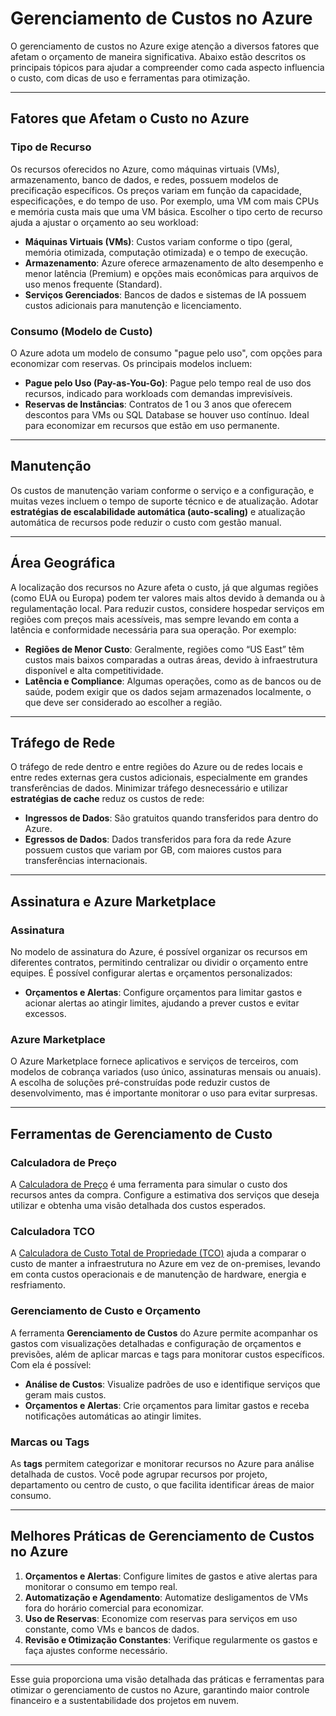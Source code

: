 # Gerenciamento de Custos no Azure

O gerenciamento de custos no Azure exige atenção a diversos fatores que afetam o orçamento de maneira significativa. Abaixo estão descritos os principais tópicos para ajudar a compreender como cada aspecto influencia o custo, com dicas de uso e ferramentas para otimização.

---

## Fatores que Afetam o Custo no Azure

### Tipo de Recurso
Os recursos oferecidos no Azure, como máquinas virtuais (VMs), armazenamento, banco de dados, e redes, possuem modelos de precificação específicos. Os preços variam em função da capacidade, especificações, e do tempo de uso. Por exemplo, uma VM com mais CPUs e memória custa mais que uma VM básica. Escolher o tipo certo de recurso ajuda a ajustar o orçamento ao seu workload:

- **Máquinas Virtuais (VMs)**: Custos variam conforme o tipo (geral, memória otimizada, computação otimizada) e o tempo de execução.
- **Armazenamento**: Azure oferece armazenamento de alto desempenho e menor latência (Premium) e opções mais econômicas para arquivos de uso menos frequente (Standard).
- **Serviços Gerenciados**: Bancos de dados e sistemas de IA possuem custos adicionais para manutenção e licenciamento.

### Consumo (Modelo de Custo)
O Azure adota um modelo de consumo "pague pelo uso", com opções para economizar com reservas. Os principais modelos incluem:

- **Pague pelo Uso (Pay-as-You-Go)**: Pague pelo tempo real de uso dos recursos, indicado para workloads com demandas imprevisíveis.
- **Reservas de Instâncias**: Contratos de 1 ou 3 anos que oferecem descontos para VMs ou SQL Database se houver uso contínuo. Ideal para economizar em recursos que estão em uso permanente.

---

## Manutenção

Os custos de manutenção variam conforme o serviço e a configuração, e muitas vezes incluem o tempo de suporte técnico e de atualização. Adotar **estratégias de escalabilidade automática (auto-scaling)** e atualização automática de recursos pode reduzir o custo com gestão manual.

---

## Área Geográfica

A localização dos recursos no Azure afeta o custo, já que algumas regiões (como EUA ou Europa) podem ter valores mais altos devido à demanda ou à regulamentação local. Para reduzir custos, considere hospedar serviços em regiões com preços mais acessíveis, mas sempre levando em conta a latência e conformidade necessária para sua operação. Por exemplo:

- **Regiões de Menor Custo**: Geralmente, regiões como “US East” têm custos mais baixos comparadas a outras áreas, devido à infraestrutura disponível e alta competitividade.
- **Latência e Compliance**: Algumas operações, como as de bancos ou de saúde, podem exigir que os dados sejam armazenados localmente, o que deve ser considerado ao escolher a região.

---

## Tráfego de Rede

O tráfego de rede dentro e entre regiões do Azure ou de redes locais e entre redes externas gera custos adicionais, especialmente em grandes transferências de dados. Minimizar tráfego desnecessário e utilizar **estratégias de cache** reduz os custos de rede:

- **Ingressos de Dados**: São gratuitos quando transferidos para dentro do Azure.
- **Egressos de Dados**: Dados transferidos para fora da rede Azure possuem custos que variam por GB, com maiores custos para transferências internacionais.

---

## Assinatura e Azure Marketplace

### Assinatura
No modelo de assinatura do Azure, é possível organizar os recursos em diferentes contratos, permitindo centralizar ou dividir o orçamento entre equipes. É possível configurar alertas e orçamentos personalizados:

- **Orçamentos e Alertas**: Configure orçamentos para limitar gastos e acionar alertas ao atingir limites, ajudando a prever custos e evitar excessos.

### Azure Marketplace
O Azure Marketplace fornece aplicativos e serviços de terceiros, com modelos de cobrança variados (uso único, assinaturas mensais ou anuais). A escolha de soluções pré-construídas pode reduzir custos de desenvolvimento, mas é importante monitorar o uso para evitar surpresas.

---

## Ferramentas de Gerenciamento de Custo

### Calculadora de Preço
A [Calculadora de Preço](https://azure.microsoft.com/pt-br/pricing/calculator/) é uma ferramenta para simular o custo dos recursos antes da compra. Configure a estimativa dos serviços que deseja utilizar e obtenha uma visão detalhada dos custos esperados.

### Calculadora TCO
A [Calculadora de Custo Total de Propriedade (TCO)](https://azure.microsoft.com/pt-br/pricing/tco/calculator/) ajuda a comparar o custo de manter a infraestrutura no Azure em vez de on-premises, levando em conta custos operacionais e de manutenção de hardware, energia e resfriamento.

### Gerenciamento de Custo e Orçamento
A ferramenta **Gerenciamento de Custos** do Azure permite acompanhar os gastos com visualizações detalhadas e configuração de orçamentos e previsões, além de aplicar marcas e tags para monitorar custos específicos. Com ela é possível:

- **Análise de Custos**: Visualize padrões de uso e identifique serviços que geram mais custos.
- **Orçamentos e Alertas**: Crie orçamentos para limitar gastos e receba notificações automáticas ao atingir limites.

### Marcas ou Tags
As **tags** permitem categorizar e monitorar recursos no Azure para análise detalhada de custos. Você pode agrupar recursos por projeto, departamento ou centro de custo, o que facilita identificar áreas de maior consumo.

---

## Melhores Práticas de Gerenciamento de Custos no Azure

1. **Orçamentos e Alertas**: Configure limites de gastos e ative alertas para monitorar o consumo em tempo real.
2. **Automatização e Agendamento**: Automatize desligamentos de VMs fora do horário comercial para economizar.
3. **Uso de Reservas**: Economize com reservas para serviços em uso constante, como VMs e bancos de dados.
4. **Revisão e Otimização Constantes**: Verifique regularmente os gastos e faça ajustes conforme necessário.

---

Esse guia proporciona uma visão detalhada das práticas e ferramentas para otimizar o gerenciamento de custos no Azure, garantindo maior controle financeiro e a sustentabilidade dos projetos em nuvem.
